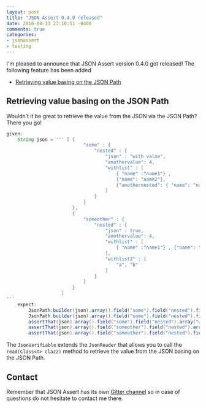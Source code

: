 ```yaml
---
layout: post
title: "JSON Assert 0.4.0 released"
date: 2016-04-13 23:10:51 -0400
comments: true
categories:
- jsonassert
- testing
---
```


I'm pleased to announce that JSON Assert version 0.4.0 got released! The following feature has been added

- [Retrieving value basing on the JSON Path](https://github.com/marcingrzejszczak/jsonassert/issues/8)

<!-- more -->

## Retrieving value basing on the JSON Path

Wouldn’t it be great to retrieve the value from the JSON via the JSON Path? There you go!

```groovy
given:
    String json = ''' [ {
                            "some" : {
                                "nested" : {
                                    "json" : "with value",
                                    "anothervalue": 4,
                                    "withlist" : [
                                        { "name" :"name1"} ,
                                        {"name": "name2"},
                                        {"anothernested": { "name": "name3"} }
                                    ]
                                }
                            }
                        },
                        {
                            "someother" : {
                                "nested" : {
                                    "json" : true,
                                    "anothervalue": 4,
                                    "withlist" : [
                                        { "name" :"name1"} , {"name": "name2"}
                                    ],
                                    "withlist2" : [
                                        "a", "b"
                                    ]
                                }
                            }
                        }
                    ]
'''
    expect:
        JsonPath.builder(json).array().field("some").field("nested").field("json").read(String) == 'with value'
        JsonPath.builder(json).array().field("some").field("nested").field("anothervalue").read(Integer) == 4
        assertThat(json).array().field("some").field("nested").array("withlist").field("name").read(List) == ['name1', 'name2']
        assertThat(json).array().field("someother").field("nested").array("withlist2").read(List) == ['a', 'b']
        assertThat(json).array().field("someother").field("nested").field("json").read(Boolean) == true
```

The `JsonVerifiable` extends the `JsonReader` that allows you to call the `read(Class<T> clazz)` method to retrieve the value from the JSON basing on the JSON Path.

## Contact

Remember that JSON Assert has its own [Gitter channel](https://gitter.im/marcingrzejszczak/jsonassert) so in case of questions do not hesitate to contact me there.
